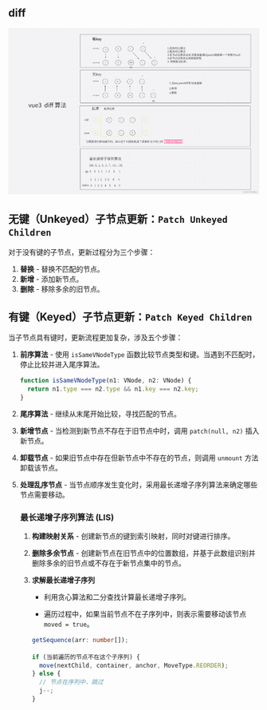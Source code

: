 ## diff

![img](../assets/vue3diff.png)

## 无键（Unkeyed）子节点更新：`Patch Unkeyed Children`

对于没有键的子节点，更新过程分为三个步骤：

1. **替换** - 替换不匹配的节点。
2. **新增** - 添加新节点。
3. **删除** - 移除多余的旧节点。

## 有键（Keyed）子节点更新：`Patch Keyed Children`

当子节点具有键时，更新流程更加复杂，涉及五个步骤：

1. **前序算法** - 使用 `isSameVNodeType` 函数比较节点类型和键。当遇到不匹配时，停止比较并进入尾序算法。

   ```typescript
   function isSameVNodeType(n1: VNode, n2: VNode) {
     return n1.type === n2.type && n1.key === n2.key;
   }
   ```

2. **尾序算法** - 继续从末尾开始比较，寻找匹配的节点。

3. **新增节点** - 当检测到新节点不存在于旧节点中时，调用 `patch(null, n2)` 插入新节点。

4. **卸载节点** - 如果旧节点中存在但新节点中不存在的节点，则调用 `unmount` 方法卸载该节点。

5. **处理乱序节点** - 当节点顺序发生变化时，采用最长递增子序列算法来确定哪些节点需要移动。

   ### 最长递增子序列算法 (LIS)

   1. **构建映射关系** - 创建新节点的键到索引映射，同时对键进行排序。

   2. **删除多余节点** - 创建新节点在旧节点中的位置数组，并基于此数组识别并删除多余的旧节点或不存在于新节点集中的节点。

   3. **求解最长递增子序列**

      - 利用贪心算法和二分查找计算最长递增子序列。

      - 遍历过程中，如果当前节点不在子序列中，则表示需要移动该节点`moved = true`。

      ```typescript
      getSequence(arr: number[]);

      if (当前遍历的节点不在这个子序列) {
        move(nextChild, container, anchor, MoveType.REORDER);
      } else {
        // 节点在序列中，跳过
        j--;
      }
      ```
